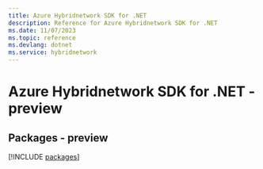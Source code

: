 ```yaml
---
title: Azure Hybridnetwork SDK for .NET
description: Reference for Azure Hybridnetwork SDK for .NET
ms.date: 11/07/2023
ms.topic: reference
ms.devlang: dotnet
ms.service: hybridnetwork
---
```

# Azure Hybridnetwork SDK for .NET - preview
## Packages - preview
[!INCLUDE [packages](hybridnetwork-index.md)]